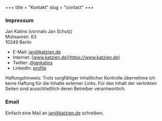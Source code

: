 +++
title = "Kontakt"
slug = "contact"
+++

### Impressum

Jan Katins (vormals Jan Schulz)  
Mühsamstr. 63  
10249 Berlin  
* E-Mail: [jan@katzien.de](mailto:jan@katzien.de)
* Internet: [www.katzien.de](https://www.katzien.de)
* Twitter: [@jankatins](https://twitter.com/jankatins)
* LinkedIn: [profile](https://www.linkedin.com/in/jankatins/)

Haftungshinweis: Trotz sorgfältiger inhaltlicher Kontrolle übernehme ich
keine Haftung für die Inhalte externer Links. Für den Inhalt der
verlinkten Seiten sind ausschließlich deren Betreiber verantwortlich.

### Email

Einfach eine Mail an [jan@katzien.de](mailto:jan@katzien.de) schreiben.
